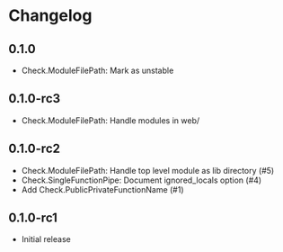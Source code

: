 # Changelog

## 0.1.0

* Check.ModuleFilePath: Mark as unstable

## 0.1.0-rc3

* Check.ModuleFilePath: Handle modules in web/

## 0.1.0-rc2

* Check.ModuleFilePath: Handle top level module as lib directory (#5)
* Check.SingleFunctionPipe: Document ignored_locals option (#4)
* Add Check.PublicPrivateFunctionName (#1)

## 0.1.0-rc1

* Initial release
